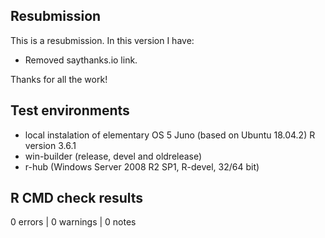 ## Resubmission

This is a resubmission. In this version I have:

* Removed saythanks.io link. 

Thanks for all the work!

## Test environments

* local instalation of elementary OS 5 Juno (based on Ubuntu 18.04.2) R version 3.6.1
* win-builder (release, devel and oldrelease)
* r-hub (Windows Server 2008 R2 SP1, R-devel, 32/64 bit)

## R CMD check results

0 errors | 0 warnings | 0 notes

